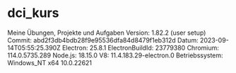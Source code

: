 # dci_kurs
Meine Übungen, Projekte und Aufgaben
Version: 1.82.2 (user setup)
Commit: abd2f3db4bdb28f9e95536dfa84d8479f1eb312d
Datum: 2023-09-14T05:55:25.390Z
Electron: 25.8.1
ElectronBuildId: 23779380
Chromium: 114.0.5735.289
Node.js: 18.15.0
V8: 11.4.183.29-electron.0
Betriebssystem: Windows_NT x64 10.0.22621